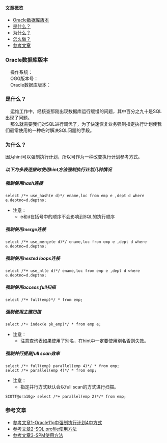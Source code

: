 #### 文章概览
- [Oracle数据库版本](#Oracle数据库版本)  
- [是什么？](#是什么？) 
- [为什么？](#为什么？)  
- [怎么做？](#怎么做？)  
- [参考文章](#参考文章)



### Oracle数据库版本  

&nbsp;&nbsp;&nbsp;&nbsp;操作系统：   
&nbsp;&nbsp;&nbsp;&nbsp;OGG版本号：   
&nbsp;&nbsp;&nbsp;&nbsp;Oracle数据库版本：



### 是什么？  

&nbsp;&nbsp;&nbsp;&nbsp;运维工作中，经核查那刚出现数据库运行缓慢的问题，其中百分之九十是SQL出现了问题。  
&nbsp;&nbsp;&nbsp;&nbsp;那么就需要我们对SQL进行调优了，为了快速恢复业务强制指定执行计划使我们最常使用的一种临时解决SQL问题的手段。



### 为什么？

因为hint可以强制执行计划，所以可作为一种改变执行计划参考方式。
##### 以下为多表连接时使用hint方法强制执行计划几种情况
##### 强制使用hash连接
```
select /*+ use_hash(e d)*/ ename,loc from emp e ,dept d where e.deptno=d.deptno;
```

- 注意： 
    - e和d在括号中的顺序不会影响到SQL的执行顺序

##### 强制使用merge连接
```
select /*+ use_merge(e d)*/ ename,loc from emp e ,dept d where e.deptno=d.deptno;
```

##### 强制使用nested loops连接
```
select /*+ use_nl(e d)*/ ename,loc from emp e ,dept d where e.deptno=d.deptno;
```

##### 强制使用access full扫描
```
select /*+ full(emp)*/ * from emp;
```

##### 强制使用主键扫描
```
select /*+ index(e pk_emp)*/ * from emp e;
```

- 注意： 
    - 注意查询表如果使用了别名，在hint中一定要使用别名否则失效。

##### 强制并行提高full scan效率
```
select /*+ full(emp) parallel(emp 4)*/ * from emp; 
select /*+ parallel(emp 4)*/ * from emp; 
```
- 注意：
    - 指定并行方式默认会以full scan的方式进行扫描。

```
SCOTT@ora10g> select /*+ parallel(emp 2)*/* from emp; 
```



### 参考文章

- [参考文章1-Oracle11g中强制执行计划4中方式](http://blog.itpub.net/29785807/viewspace-2643074/)  
- [参考文章2-SQL profile使用方法](https://blog.csdn.net/AikesLs/article/details/86246091)  
- [参考文章3-SPM使用方法](https://www.cnblogs.com/xibuhaohao/p/10271503.html)